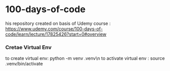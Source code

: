 # 100-days-of-code

his repository created on basis of Udemy course : https://www.udemy.com/course/100-days-of-code/learn/lecture/17825426?start=0#overview

### Cretae Virtual Env

to create virtual env: python -m venv .venv\n
to activate virtual env : source .venv/bin/activate


